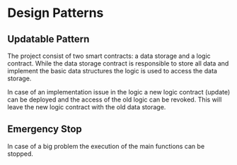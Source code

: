 # Design Patterns

## Updatable Pattern

The project consist of two smart contracts: a data storage and a logic contract. While the data storage contract is responsible to store all data and implement the basic data structures the logic is used to access the data storage.

In case of an implementation issue in the logic a new logic contract (update) can be deployed and the access of the old logic can be revoked. This will leave the new logic contract with the old data storage.

## Emergency Stop

In case of a big problem the execution of the main functions can be stopped.
